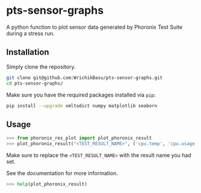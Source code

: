 # pts-sensor-graphs
A python function to plot sensor data generated by Phoronix Test Suite during a stress run.

## Installation

Simply clone the repository.

```bash
git clone git@github.com:WrichikBasu/pts-sensor-graphs.git
cd pts-sensor-graphs/
```

Make sure you have the required packages installed via `pip`:

```bash
pip install --upgrade xmltodict numpy matplotlib seaborn
```

## Usage

```python
>>> from phoronix_res_plot import plot_phoronix_result
>>> plot_phoronix_result("<TEST_RESULT_NAME>", ('cpu.temp', 'cpu.usage', 'gpu.usage', 'gpu.temp'))
```

Make sure to replace the `<TEST_RESULT_NAME>` with the result name you had set.

See the documentation for more information.

```python
>>> help(plot_phoronix_result)
```
